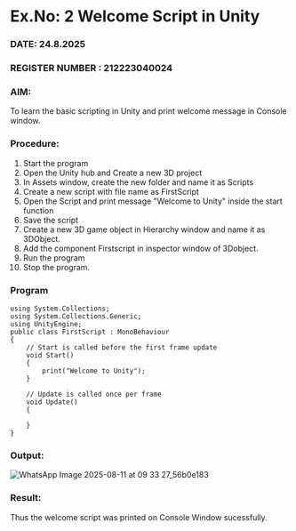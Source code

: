 # Ex.No: 2  Welcome Script in Unity
### DATE:  24.8.2025                                                                          
### REGISTER NUMBER : 212223040024
### AIM: 
 To learn the basic scripting in Unity and print welcome message in Console window. 
### Procedure:
1. Start the program
2. Open the Unity hub and Create a new 3D project
3. In Assets window, create the new folder and name it as Scripts
4. Create a new script with file name as FirstScript
5. Open the Script and print message "Welcome to Unity" inside the start function
6. Save the script
7. Create a new 3D game object in Hierarchy window and name it as 3DObject.
8. Add the component Firstscript in inspector window of 3Dobject.
9. Run the program
10. Stop the program.
### Program 
```
using System.Collections;
using System.Collections.Generic;
using UnityEngine;
public class FirstScript : MonoBehaviour
{
    // Start is called before the first frame update
    void Start()
    {
        print("Welcome to Unity");
    }

    // Update is called once per frame
    void Update()
    {
        
    }
}
```
### Output:

![WhatsApp Image 2025-08-11 at 09 33 27_56b0e183](https://github.com/user-attachments/assets/ac58ff85-48cf-4f46-8d8d-5a31a7780d9f)


### Result:
Thus the welcome script was printed on Console Window  sucessfully.

